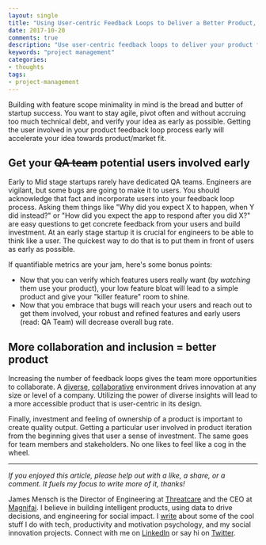 ```yaml
---
layout: single
title: "Using User-centric Feedback Loops to Deliver a Better Product, Faster."
date: 2017-10-20
comments: true
description: "Use user-centric feedback loops to deliver your product faster."
keywords: "project management"
categories:
- thoughts
tags:
- project-management
---
```



Building with feature scope minimality in mind is the bread and butter of startup success. You want to stay agile, pivot often and without accruing too much technical debt, and verify your idea as early as possible. Getting the user involved in your product feedback loop process early will accelerate your idea towards product/market fit.



## Get your ~~QA team~~ potential users involved early
Early to Mid stage startups rarely have dedicated QA teams. Engineers are vigilant, but some bugs are going to make it to users. You should acknowledge that fact and incorporate users into your feedback loop process. Asking them things like "Why did you expect X to happen, when Y did instead?" or "How did you expect the app to respond after you did X?" are easy questions to get concrete feedback from your users and build investment. At an early stage startup it is crucial for engineers to be able to think like a user. The quickest way to do that is to put them in front of users as early as possible.

If quantifiable metrics are your jam, here's some bonus points:

- Now that you can verify which features users really want (by _watching_ them use your product), your low feature bloat will lead to a simple product and give your "killer feature" room to shine.
- Now that you embrace that bugs will reach your users and reach out to get them involved, your robust and refined features and early users (read: QA Team) will decrease overall bug rate.




## More collaboration and inclusion = better product
Increasing the number of feedback loops gives the team more opportunities to collaborate. A [diverse](https://hbr.org/2013/12/how-diversity-can-drive-innovation), [collaborative](http://www.ey.com/Publication/vwLUAssets/ey-is-collaboration-the-new-innovation/$FILE/ey-is-collaboration-the-new-innovation.pdf) environment drives innovation at any size or level of a company. Utilizing the power of diverse insights will lead to a more accessible product that is user-centric in its design.

Finally, investment and feeling of ownership of a product is important to create quality output. Getting a particular user involved in product iteration from the beginning gives that user a sense of investment. The same goes for team members and stakeholders. No one likes to feel like a cog in the wheel.



---



*If you enjoyed this article, please help out with a like, a share, or a comment. It fuels my focus to write more of it, thanks!*



James Mensch is the Director of Engineering at <a href='https://threatcare.com'>Threatcare</a> and the CEO at <a href='http://magnifai.io'>Magnifai</a>. I believe in building intelligent products, using data to drive decisions, and engineering for social impact. I <a href='https://medium.com/@james_mensch'>write</a> about some of the cool stuff I do with tech, productivity and motivation psychology, and my social innovation projects. Connect with me on <a href='https://www.linkedin.com/in/james-mensch/'>LinkedIn</a> or say hi on <a href='https://twitter.com/thebestmensch'>Twitter</a>.

